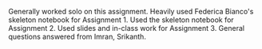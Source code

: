 Generally worked solo on this assignment. Heavily used Federica Bianco's skeleton notebook for Assignment 1. Used the skeleton notebook for Assignment 2. Used slides and in-class work for Assignment 3. General questions answered from Imran, Srikanth.
